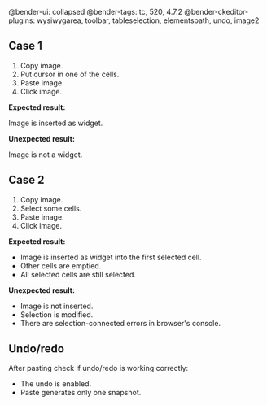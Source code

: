 @bender-ui: collapsed
@bender-tags: tc, 520, 4.7.2
@bender-ckeditor-plugins: wysiwygarea, toolbar, tableselection, elementspath, undo, image2

## Case 1

1. Copy image.
2. Put cursor in one of the cells.
3. Paste image.
4. Click image.

**Expected result:**

Image is inserted as widget.

**Unexpected result:**

Image is not a widget.


## Case 2

1. Copy image.
2. Select some cells.
3. Paste image.
4. Click image.

**Expected result:**

* Image is inserted as widget into the first selected cell.
* Other cells are emptied.
* All selected cells are still selected.

**Unexpected result:**

* Image is not inserted.
* Selection is modified.
* There are selection-connected errors in browser's console.

## Undo/redo

After pasting check if undo/redo is working correctly:

* The undo is enabled.
* Paste generates only one snapshot.
